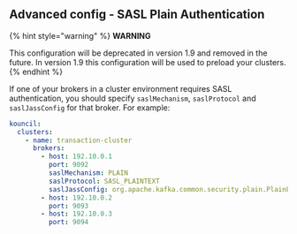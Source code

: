 ## Advanced config - SASL Plain Authentication

{% hint style="warning" %}
**WARNING**

This configuration will be deprecated in version 1.9 and removed in the future. In version 1.9 this
configuration will be used to preload your clusters.
{% endhint %}

If one of your brokers in a cluster environment requires SASL authentication, you should
specify `saslMechanism`, `saslProtocol` and `saslJassConfig` for that broker. For example:

```yaml
kouncil:
  clusters:
    - name: transaction-cluster
      brokers:
        - host: 192.10.0.1
          port: 9092
          saslMechanism: PLAIN
          saslProtocol: SASL_PLAINTEXT
          saslJassConfig: org.apache.kafka.common.security.plain.PlainLoginModule required username="user" password="secret";
        - host: 192.10.0.2
          port: 9093
        - host: 192.10.0.3
          port: 9094
```
